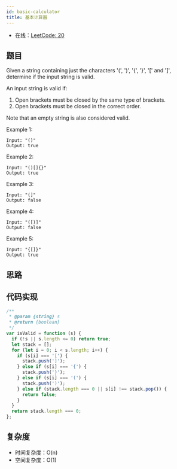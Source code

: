 ```yaml
---
id: basic-calculator
title: 基本计算器
---
```


- 在线：[LeetCode: 20](https://leetcode.com/problems/valid-parentheses/)

## 题目

Given a string containing just the characters '(', ')', '{', '}', '[' and ']', determine if the input string is valid.

An input string is valid if:

1. Open brackets must be closed by the same type of brackets.
2. Open brackets must be closed in the correct order.

Note that an empty string is also considered valid.

Example 1:

```text
Input: "()"
Output: true
```

Example 2:

```text
Input: "()[]{}"
Output: true
```

Example 3:

```text
Input: "(]"
Output: false
```

Example 4:

```text
Input: "([)]"
Output: false
```

Example 5:

```text
Input: "{[]}"
Output: true
```

## 思路

## 代码实现

```js
/**
 * @param {string} s
 * @return {boolean}
 */
var isValid = function (s) {
  if (!s || s.length <= 0) return true;
  let stack = [];
  for (let i = 0; i < s.length; i++) {
    if (s[i] === '[') {
      stack.push(']');
    } else if (s[i] === '{') {
      stack.push('}');
    } else if (s[i] === '(') {
      stack.push(')');
    } else if (stack.length === 0 || s[i] !== stack.pop()) {
      return false;
    }
  }
  return stack.length === 0;
};
```

## 复杂度

- 时间复杂度：O(n)
- 空间复杂度：O(1)
